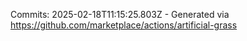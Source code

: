 Commits: 2025-02-18T11:15:25.803Z - Generated via https://github.com/marketplace/actions/artificial-grass
<br>
